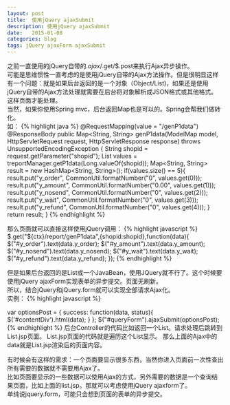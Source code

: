 ```yaml
---
layout: post
title:  使用jQuery ajaxSubmit
description: 使用jQuery ajaxSubmit
date:   2015-01-08
categories: blog
tags: jQuery ajaxForm ajaxSubmit
---
```

之前一直使用的jQuery自带的$.ajax/$.get/$.post来执行Ajax异步操作。  
可能是思维惯性一直考虑的是使用jQuery自带的Ajax方法操作。但是很明显这样有一个问题：就是如果后台返回的是一个对象（Object/List)，如果还是使用jQuery自带的Ajax方法处理就需要在后台将对象解析成JSON格式或其他格式。  
这样页面才能处理。  
当然，如果你使用Spring mvc，后台返回Map也是可以的。Spring会帮我们做转化。  
如：
{% highlight java %}
@RequestMapping(value = "/genP1data")
@ResponseBody
public Map<String, String> genP1data(ModelMap model, HttpServletRequest request, HttpServletResponse response) throws UnsupportedEncodingException {
    String shopid = request.getParameter("shopid");
    List values = treportManager.getP1data(Long.valueOf(shopid));
    Map<String, String> result = new HashMap<String, String>();
    if(values.size() == 5){
        result.put("y_order", CommonUtil.formatNumber("0", values.get(0)));
        result.put("y_amount", CommonUtil.formatNumber("0.00", values.get(1)));
        result.put("y_nosend", CommonUtil.formatNumber("0", values.get(2)));
        result.put("y_wait", CommonUtil.formatNumber("0", values.get(3)));
        result.put("y_refund", CommonUtil.formatNumber("0", values.get(4)));
    }
    return result;
}
{% endhighlight %}

那么页面就可以直接这样使用jQuery调用： 
{% highlight javascript %}
$.get("${ctx}/report/genP1data",{shopid:shopid},function(data){
    $("#y_order").text(data.y_order);
    $("#y_amount").text(data.y_amount);
    $("#y_nosend").text(data.y_nosend);
    $("#y_wait").text(data.y_wait);
    $("#y_refund").text(data.y_refund);
});
{% endhighlight %}            

但是如果后台返回的是List或一个JavaBean，使用JQuery就不行了。这个时候要使用jQuery ajaxForm实现表单的异步提交。页面无刷新。    
所以，结合jQuery和jQuery.form就可以实现全部请求Ajax化。  
实例：
{% highlight javascript %}
<form action="${ctx}/report/genP3data" id="queryForm" name="queryForm" method="post"></form>
var optionsPost = {
  success: function(data, status){
    $('#contentDiv').html(data);
  }
};
$("#queryForm").ajaxSubmit(optionsPost);
{% endhighlight %}
后台Controller的代码比如返回一个List。请求处理后跳转到List.jsp页面。  
List.jsp页面的代码就是遍历这个List显示。  
那么上面的Ajax中的data就是List.jsp渲染后的页面内容。

有时候会有这样的需求：一个页面要显示很多东西，当然你进入页面前一次性查出所有需要的数据就不需要用Ajax了。   
比如页面要显示的一些数据可以使用Ajax的方式，另外需要的数据是一个查询结果页面，比如上面的list.jsp。那就可以考虑使用jQuery ajaxform了。   
单纯说jquery.form，可能只会想到页面的表单的异步提交。